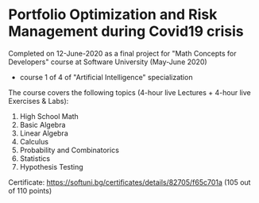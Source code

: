 # Portfolio Optimization and Risk Management during Covid19 crisis

Completed on 12-June-2020 as a final project for "Math Concepts for Developers" course at Software University (May-June 2020)
- course 1 of 4 of "Artificial Intelligence" specialization

The course covers the following topics (4-hour live Lectures + 4-hour live Exercises & Labs):
1. High School Math
2. Basic Algebra
3. Linear Algebra
4. Calculus
5. Probability and Combinatorics
6. Statistics
7. Hypothesis Testing

Certificate: https://softuni.bg/certificates/details/82705/f65c701a (105 out of 110 points)
